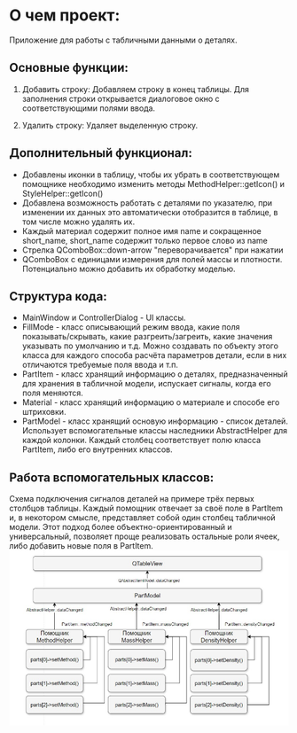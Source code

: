 ﻿# О чем проект:
Приложение для работы с табличными данными о деталях.

## Основные функции: 
1. Добавить строку:
Добавляем строку в конец таблицы.
Для заполнения строки открывается диалоговое окно с соответствующими полями ввода.

2. Удалить строку:
Удаляет выделенную строку.

## Дополнительный функционал:
- Добавлены иконки в таблицу, чтобы их убрать в соответствующем помощнике необходимо 
изменить методы MethodHelper::getIcon() и StyleHelper::getIcon()
- Добавлена возможность работать с деталями по указателю, при изменении их данных
это автоматически отобразится в таблице, в том числе можно удалять их.
- Каждый материал содержит полное имя name и сокращенное short_name, short_name 
содержит только первое слово из name
- Стрелка QComboBox::down-arrow "переворачивается" при нажатии
- QComboBox с единицами измерения для полей массы и плотности. Потенциально можно
добавить их обработку моделью.

## Структура кода:
- MainWindow и ControllerDialog - UI классы.
- FillMode - класс описывающий режим ввода, какие поля показывать/скрывать, какие
разгреить/загреить, какие значения указывать по умолчанию и т.д. Можно создавать
по объекту этого класса для каждого способа расчёта параметров детали, если в них 
отличаются требуемые поля ввода и т.п.
- PartItem - класс хранящий информацию о деталях, предназначенный для хранения в
табличной модели, испускает сигналы, когда его поля меняются.
- Material - класс хранящий информацию о материале и способе его штриховки.
- PartModel - класс хранящий основую информацию - список деталей. Использует 
вспомогательные классы наследники AbstractHelper для каждой колонки.
Каждый столбец соответствует полю класса PartItem, либо его внутренних классов.

## Работа вспомогательных классов:
Схема подключения сигналов деталей на примере трёх первых столбцов таблицы.
Каждый помощник отвечает за своё поле в PartItem и, в некотором смысле, 
представляет собой один столбец табличной модели. Этот подход более
объектно-ориентированный и универсальный, позволяет проще реализовать остальные
роли ячеек, либо добавить новые поля в PartItem.
![chart](/readme_media/helpers_net.jpg)  

